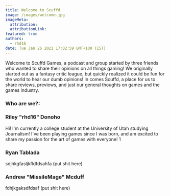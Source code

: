 ```yaml
---
title: Welcome to Scuffd
image: /images/welcome.jpg
imageMeta:
  attribution:
  attributionLink:
featured: true
authors:
  - rhd16
date: Tue Jan 26 2021 17:02:59 GMT+100 (IST)
---
```


Welcome to Scuffd Games, a podcast and group started by three friends who wanted to share their opinions on all things gaming! 
We originally started out as a fantasy critic league, but quickly realized it could be fun for the world to hear our dumb opinions!
In comes Scuffd, a place for us to share reviews, previews, and just our general thoughts on games and the games industry.

### Who are we?:

### Riley "rhd16" Donoho
Hi! I'm currently a college student at the University of Utah studying Journalism! I've been playing games since I was born,
and am excited to share my passion for the art of games with everyone!  1

### Ryan Tablada 
 sdjhkgfasljkfldfdsahfa (put shit here)

### Andrew "MissileMage" Mcduff
fdhjkgaksdfdsaf (put shit here)

